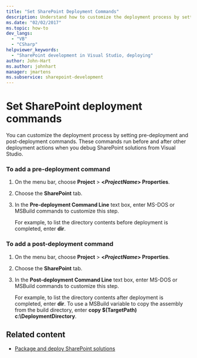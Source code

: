 ```yaml
---
title: "Set SharePoint Deployment Commands"
description: Understand how to customize the deployment process by setting SharePoint pre-deployment and post-deployment commands.
ms.date: "02/02/2017"
ms.topic: how-to
dev_langs:
  - "VB"
  - "CSharp"
helpviewer_keywords:
  - "SharePoint development in Visual Studio, deploying"
author: John-Hart
ms.author: johnhart
manager: jmartens
ms.subservice: sharepoint-development
---
```

# Set SharePoint deployment commands

  You can customize the deployment process by setting pre-deployment and post-deployment commands. These commands run before and after other deployment actions when you debug SharePoint solutions from Visual Studio.

### To add a pre-deployment command

1. On the menu bar, choose **Project** > **\<*ProjectName*> Properties**.

2. Choose the **SharePoint** tab.

3. In the **Pre-deployment Command Line** text box, enter MS-DOS or MSBuild commands to customize this step.

     For example, to list the directory contents before deployment is completed, enter **dir**.

### To add a post-deployment command

1. On the menu bar, choose **Project** > **\<*ProjectName*> Properties**.

2. Choose the **SharePoint** tab.

3. In the **Post-deployment Command Line** text box, enter MS-DOS or MSBuild commands to customize this step.

     For example, to list the directory contents after deployment is completed, enter **dir**. To use a MSBuild variable to copy the assembly from the build directory, enter **copy $(TargetPath) c:\DeploymentDirectory**.

## Related content
- [Package and deploy SharePoint solutions](../sharepoint/packaging-and-deploying-sharepoint-solutions.md)
